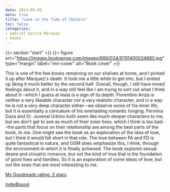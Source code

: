 ```yaml
---
date: 2014-05-05
meta: true
title: "Love in the Time of Cholera"
toc: false
categories:
- Gabriel García Márquez
- books
---
```


{{< section "start" >}}
{{< figure src="https://images.booksense.com/images/680/034/9781400034680.jpg" type="margin" label="mn-cover" alt="Book cover" >}}

This is one of the few books remaining on our shelves at home, and I picked it up after Marquez's death. It took me a little while to get into, but I ended up liking it much better by the second half. Overall, though, I still have mixed feelings about it, and in a way still feel like I am trying to sort out what I think about it--which I guess at least is a sign of its depth. Florentino Ariza is neither a very likeable character nor a very realistic character, and in a way he is not a very deep character either--we observe some of his inner life, but it is essentially a caricature of his everlasting romantic longing. Fermina Daza and Dr. Juvenal Urbino both seem like much deeper characters to me, but we don't get to see as much of their inner lives, which I think is too bad--the parts that focus on their relationship are among the best parts of the book, to me. One might see the book as an exploration of the idea of love, but I think it would fall short in that role. The love between FA and FD is quite fantastical in nature, and GGM does emphasize this, I think, through the environment in which it is finally achieved. The book explores sexual desire and chivalric romance, but not the kind of love that is the foundation of good lives and families. So it is an exploration of some ideas of love, but not the ones that are most interesting to me.

[My Goodreads rating: 3 stars](https://www.goodreads.com/review/show/916425875)  

[IndieBound](https://www.indiebound.org/book/9781400034680)
